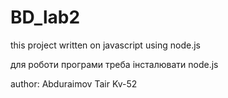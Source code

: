 # BD_lab2
this project written on javascript using node.js



для роботи програми треба інсталювати node.js




author: Abduraimov Tair Kv-52

